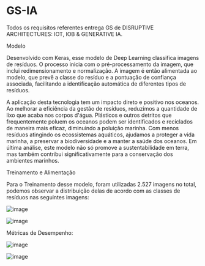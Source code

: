 # GS-IA
Todos os requisitos referentes entrega GS de DISRUPTIVE ARCHITECTURES: IOT, IOB & GENERATIVE IA.

Modelo

Desenvolvido com Keras, esse modelo de Deep Learning classifica imagens de resíduos. O processo inicia com o pré-processamento da imagem, que inclui redimensionamento e normalização. A imagem é então alimentada ao modelo, que prevê a classe do resíduo e a pontuação de confiança associada, facilitando a identificação automática de diferentes tipos de resíduos.

A aplicação desta tecnologia tem um impacto direto e positivo nos oceanos. Ao melhorar a eficiência da gestão de resíduos, reduzimos a quantidade de lixo que acaba nos corpos d'água. Plásticos e outros detritos que frequentemente poluem os oceanos podem ser identificados e reciclados de maneira mais eficaz, diminuindo a poluição marinha. Com menos resíduos atingindo os ecossistemas aquáticos, ajudamos a proteger a vida marinha, a preservar a biodiversidade e a manter a saúde dos oceanos. Em última análise, este modelo não só promove a sustentabilidade em terra, mas também contribui significativamente para a conservação dos ambientes marinhos.


Treinamento e Alimentação

Para o Treinamento desse modelo, foram utilizadas 2.527 imagens no total, podemos observar a distribuição delas de acordo com as classes de resíduos nas seguintes imagens:

![image](https://github.com/crushedbyamallet/GS-IA/assets/126797082/678634a3-d4e3-4548-9f0b-6cce929d8083)

![image](https://github.com/crushedbyamallet/GS-IA/assets/126797082/099cc2d0-fb0d-4057-9c00-53e4d03a1405)

Métricas de Desempenho:

![image](https://github.com/crushedbyamallet/GS-IA/assets/126797082/d0782e61-46ce-4d68-8971-100897563887)

![image](https://github.com/crushedbyamallet/GS-IA/assets/126797082/a0985a34-8b0c-436a-b6ac-8be09e379fcc)
